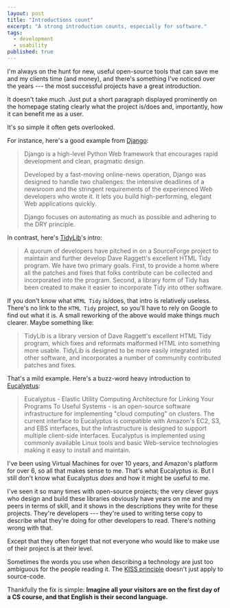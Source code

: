 ```yaml
---
layout: post
title: "Introductions count"
excerpt: "A strong introduction counts, especially for software."
tags:
  - development
  - usability
published: true
---
```


I'm always on the hunt for new, useful open-source tools that can save me and my clients time (and money), and there's something I've noticed over the years --- the most successful projects have a great introduction.

It doesn't take much. Just put a short paragraph displayed prominently on the homepage stating clearly what the project is/does and, importantly, how it can benefit me as a user.

It's so simple it often gets overlooked.

For instance, here's a good example from [Django](https://www.djangoproject.com/):

> Django is a high-level Python Web framework that encourages rapid development and clean, pragmatic design.
>
> Developed by a fast-moving online-news operation, Django was designed to handle two challenges: the intensive deadlines of a newsroom and the stringent requirements of the experienced Web developers who wrote it. It lets you build high-performing, elegant Web applications quickly.
>
> Django focuses on automating as much as possible and adhering to the DRY principle.

In contrast, here's [TidyLib](http://tidy.sourceforge.net/)'s intro:

> A quorum of developers have pitched in on a SourceForge project to maintain and further develop Dave Raggett's excellent HTML Tidy program. We have two primary goals. First, to provide a home where all the patches and fixes that folks contribute can be collected and incorporated into the program. Second, a library form of Tidy has been created to make it easier to incorporate Tidy into other software.

If you don't know what `HTML Tidy` is/does, that intro is relatively useless. There's no link to the `HTML Tidy` project, so you'll have to rely on Google to find out what it is. A small reworking of the above would make things much clearer. Maybe something like:

> TidyLib is a library version of Dave Raggett's excellent HTML Tidy program, which fixes and reformats malformed HTML into something more usable. TidyLib is designed to be more easily integrated into other software, and incorporates a number of community contributed patches and fixes.

That's a mild example. Here's a buzz-word heavy introduction to [Eucalyptus](//open.eucalyptus.com/):

> Eucalyptus - Elastic Utility Computing Architecture for Linking Your Programs To Useful Systems - is an open-source software infrastructure for implementing "cloud computing" on clusters. The current interface to Eucalyptus is compatible with Amazon's EC2, S3, and EBS interfaces, but the infrastructure is designed to support multiple client-side interfaces. Eucalyptus is implemented using commonly available Linux tools and basic Web-service technologies making it easy to install and maintain.

I've been using Virtual Machines for over 10 years, and Amazon's platform for over 6, so all that makes sense to me. That's what Eucalyptus *is*. But I still don't know what Eucalyptus *does* and how it might be useful to *me*.

I've seen it so many times with open-source projects; the very clever guys who design and build these libraries obviously have years on me and my peers in terms of skill, and it shows in the descriptions they write for these projects. They're developers --- they're used to writing terse copy to describe what they're doing for other developers to read. There's nothing wrong with that.

Except that they often forget that not everyone who would like to make use of their project is at their level.

Sometimes the words you use when describing a technology are just too ambiguous for the people reading it. The [KISS principle](http://en.wikipedia.org/wiki/KISS_principle) doesn't just apply to source-code.

Thankfully the fix is simple: **Imagine all your visitors are on the first day of a CS course, and that English is their second language.**
